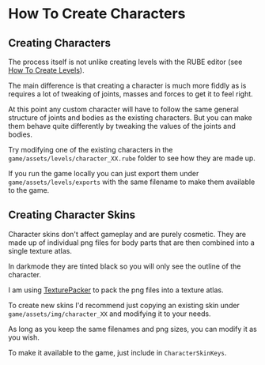 # How To Create Characters

## Creating Characters
The process itself is not unlike creating levels with the RUBE editor (see [How To Create Levels](how-to-create-levels.md)).

The main difference is that creating a character is much more fiddly as is requires a lot of tweaking of joints, masses and forces to get it to feel right.

At this point any custom character will have to follow the same general structure of joints and bodies as the existing characters. But you can make them behave quite differently by tweaking the values of the joints and bodies.

Try modifying one of the existing characters in the `game/assets/levels/character_XX.rube` folder to see how they are made up.

If you run the game locally you can just export them under `game/assets/levels/exports` with the same filename to make them available to the game.

## Creating Character Skins
Character skins don't affect gameplay and are purely cosmetic. They are made up of individual png files for body parts that are then combined into a single texture atlas.

In darkmode they are tinted black so you will only see the outline of the character.

I am using [TexturePacker](https://www.codeandweb.com/texturepacker) to pack the png files into a texture atlas.

To create new skins I'd recommend just copying an existing skin under `game/assets/img/character_XX` and modifying it to your needs.

As long as you keep the same filenames and png sizes, you can modify it as you wish.

To make it available to the game, just include in `CharacterSkinKeys`.
